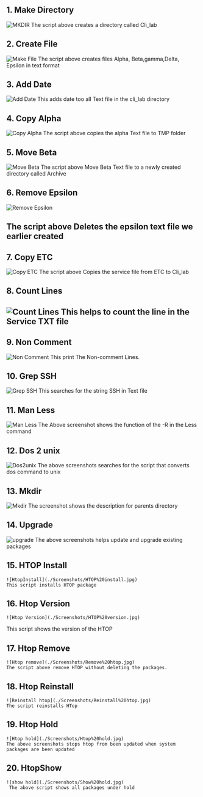 ## 1. Make Directory
![MKDIR](./Screenshots/MKDIR.jpg)
The script above creates a directory called Cli_lab

## 2. Create File
 ![Make File](./Screenshots/Make%20File.jpg)
 The script above creates files Alpha, Beta,gamma,Delta, Epsilon in text format

## 3. Add Date
![Add Date](./Screenshots/Add%20Date.jpg)
This adds date too all Text file in the cli_lab directory

## 4. Copy Alpha
![Copy Alpha](./Screenshots/Copy%20Alpha.jpg)
The script above copies the alpha Text file to TMP folder

## 5. Move Beta
![Move Beta](./Screenshots/Move%20Beta.jpg)
The script above Move Beta Text file to a newly created directory called Archive

## 6. Remove Epsilon

![Remove Epsilon](./Screenshots/Remove%20Epsilon.jpg)

The script above Deletes the epsilon text file we earlier created
---

## 7. Copy ETC 
![Copy ETC](./Screenshots/Copy%20ETC.jpg)
The script above Copies the service file from ETC to Cli_lab

## 8. Count Lines
![Count Lines](./Screenshots/Count%20Lines.jpg)
This helps to count the line in the  Service TXT file
---

## 9. Non Comment 
 ![Non Comment](./Screenshots/Non%20Comment%20Lines.jpg)
 This print The Non-comment Lines.

## 10. Grep SSH
  ![Grep SSH](./Screenshots/Grep%20SSH.jpg)
This searches for the string SSH in Text file

## 11.  Man Less
   ![Man Less](./Screenshots/MAN%20Less.jpg)
   The Above screenshot shows the function of the -R in the Less command

## 12. Dos 2 unix
   ![Dos2unix](./Screenshots/Dos%20to%20unix.jpg)
   The above screenshots searches for the script that converts dos command to unix

## 13. Mkdir 
   ![Mkdir](./Screenshots/MKDIR%20-P.jpg)
   The screenshot shows the description for parents directory
   
   
 ## 14. Upgrade
   ![upgrade](./Screenshots/Upgrade.jpg)
   The above screenshots  helps update and upgrade existing packages

## 15. HTOP Install
    ![HtopInstall](./Screenshots/HTOP%20install.jpg)
    This script installs HTOP package

## 16. Htop Version
    ![Htop Version](./Screenshots/HTOP%20version.jpg)
   
   This script shows the version of the HTOP


## 17. Htop Remove
    ![Htop remove](./Screenshots/Remove%20htop.jpg)
    The script above remove HTOP without deleting the packages.


## 18. Htop Reinstall
    ![Reinstall htop](./Screenshots/Reinstall%20htop.jpg)
    The script reinstalls HTop
 

## 19. Htop Hold
    ![Htop hold](./Screenshots/Htop%20hold.jpg)
    The above screenshots stops htop from been updated when system packages are been updated


## 20. HtopShow
    ![show hold](./Screenshots/Show%20hold.jpg)
     The above script shows all packages under hold

       